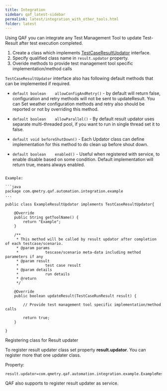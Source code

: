 ```yaml
---
title: Integration
sidebar: qaf_latest-sidebar
permalink: latest/integration_with_other_tools.html
folder: latest
---
```



Using QAF you can integrate any Test Management Tool to update Test-Result after test execution completed.

1. Create a class which implements [TestCaseResultUpdator](javadoc/com/qmetry/qaf/automation/integration/TestCaseResultUpdator.html) interface.
2. Specify qualified class name in `result.updator` property.
3. Overide methods to provide test management tool specific implementation/method calls


`TestCaseResultUpdator` interface also has following default methods that can be implemented if required.


  * `default boolean 	allowConfigAndRetry()` - by default will return false, configuration and retry methods will not be sent to updateResult. You can Set weather configuration methods and retry also should be reported or not by overriding this method.

  * `default boolean 	allowParallel()` - By default result updator uses separate multi-threaded pool, if you want to run in single thread set it to false.

  * `default void beforeShutDown()` - Each Updator class can define implementation for this method to do clean up before shout down.

  * `default boolean 	enabled()` - Useful when registered with service, to enable disable based on some condition. Default implementation will return true, means always enabled.

```

Example:

```java
package com.qmetry.qaf.automation.integration.example
...

public class ExampleResultUpdator implements TestCaseResultUpdator{

	@Override
	public String getToolName() {
		return "Example";
	}

	/**
	 * This method will be called by result updator after completion of each testcase/scenario.
	 * @param params
	 *            tescase/scenario meta-data including method parameters if any
	 * @param result
	 *            test case result
	 * @param details
	 *            run details
	 * @return
	 */

	@Override
	public boolean updateResult(TestCaseRunResult result) {

		// Provide test management tool specific implementation/method calls
		
		return true;
	}

}
```
Registering class for Result updater

To register result updater class set property **result.updator**. You can register more that one updater class. 

Property:

```properties
result.updator=com.qmetry.qaf.automation.integration.example.ExampleResultUpdator
```

QAF also supports to register result updater as service.
